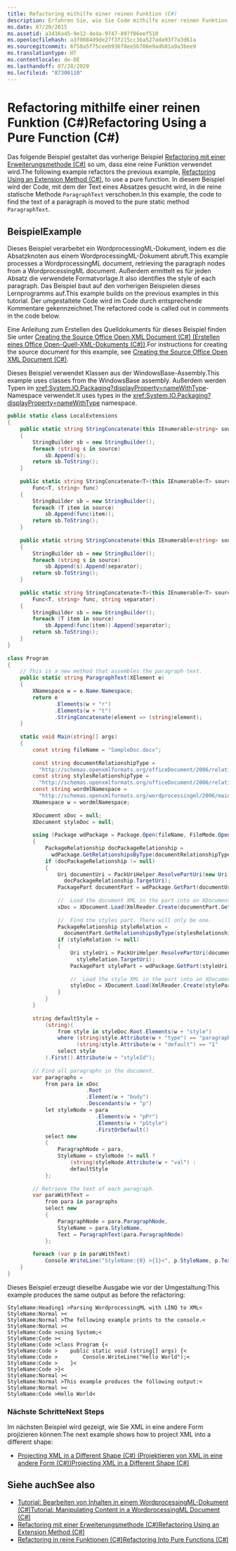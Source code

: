```yaml
---
title: Refactoring mithilfe einer reinen Funktion (C#)
description: Erfahren Sie, wie Sie Code mithilfe einer reinen Funktion umgestalten. Hier finden Sie Codebeispiele und zusätzliche verfügbare Ressourcen.
ms.date: 07/20/2015
ms.assetid: a3416a45-9e12-4e4a-9747-897f06eef510
ms.openlocfilehash: a3f0084d9de27f3f215cc3ba527ada93f7a3d61a
ms.sourcegitcommit: 6f58a5f75ceeb936f8ee5b786e9adb81a9a3bee9
ms.translationtype: HT
ms.contentlocale: de-DE
ms.lasthandoff: 07/28/2020
ms.locfileid: "87300110"
---
```

# <a name="refactoring-using-a-pure-function-c"></a><span data-ttu-id="dc467-104">Refactoring mithilfe einer reinen Funktion (C#)</span><span class="sxs-lookup"><span data-stu-id="dc467-104">Refactoring Using a Pure Function (C#)</span></span>
<span data-ttu-id="dc467-105">Das folgende Beispiel gestaltet das vorherige Beispiel [Refactoring mit einer Erweiterungsmethode (C#)](./refactoring-using-an-extension-method.md) so um, dass eine reine Funktion verwendet wird.</span><span class="sxs-lookup"><span data-stu-id="dc467-105">The following example refactors the previous example, [Refactoring Using an Extension Method (C#)](./refactoring-using-an-extension-method.md), to use a pure function.</span></span> <span data-ttu-id="dc467-106">In diesem Beispiel wird der Code, mit dem der Text eines Absatzes gesucht wird, in die reine statische Methode `ParagraphText` verschoben.</span><span class="sxs-lookup"><span data-stu-id="dc467-106">In this example, the code to find the text of a paragraph is moved to the pure static method `ParagraphText`.</span></span>  
  
## <a name="example"></a><span data-ttu-id="dc467-107">Beispiel</span><span class="sxs-lookup"><span data-stu-id="dc467-107">Example</span></span>  
 <span data-ttu-id="dc467-108">Dieses Beispiel verarbeitet ein WordprocessingML-Dokument, indem es die Absatzknoten aus einem WordprocessingML-Dokument abruft.</span><span class="sxs-lookup"><span data-stu-id="dc467-108">This example processes a WordprocessingML document, retrieving the paragraph nodes from a WordprocessingML document.</span></span> <span data-ttu-id="dc467-109">Außerdem ermittelt es für jeden Absatz die verwendete Formatvorlage.</span><span class="sxs-lookup"><span data-stu-id="dc467-109">It also identifies the style of each paragraph.</span></span> <span data-ttu-id="dc467-110">Das Beispiel baut auf den vorherigen Beispielen dieses Lernprogramms auf.</span><span class="sxs-lookup"><span data-stu-id="dc467-110">This example builds on the previous examples in this tutorial.</span></span> <span data-ttu-id="dc467-111">Der umgestaltete Code wird im Code durch entsprechende Kommentare gekennzeichnet.</span><span class="sxs-lookup"><span data-stu-id="dc467-111">The refactored code is called out in comments in the code below.</span></span>  
  
 <span data-ttu-id="dc467-112">Eine Anleitung zum Erstellen des Quelldokuments für dieses Beispiel finden Sie unter [Creating the Source Office Open XML Document (C#) (Erstellen eines Office Open-Quell-XML-Dokuments (C#))](./creating-the-source-office-open-xml-document.md).</span><span class="sxs-lookup"><span data-stu-id="dc467-112">For instructions for creating the source document for this example, see [Creating the Source Office Open XML Document (C#)](./creating-the-source-office-open-xml-document.md).</span></span>  
  
 <span data-ttu-id="dc467-113">Dieses Beispiel verwendet Klassen aus der <legacyBold>WindowsBase</legacyBold>-Assembly.</span><span class="sxs-lookup"><span data-stu-id="dc467-113">This example uses classes from the WindowsBase assembly.</span></span> <span data-ttu-id="dc467-114">Außerdem werden Typen im <xref:System.IO.Packaging?displayProperty=nameWithType>-Namespace verwendet.</span><span class="sxs-lookup"><span data-stu-id="dc467-114">It uses types in the <xref:System.IO.Packaging?displayProperty=nameWithType> namespace.</span></span>  
  
```csharp  
public static class LocalExtensions  
{  
    public static string StringConcatenate(this IEnumerable<string> source)  
    {  
        StringBuilder sb = new StringBuilder();  
        foreach (string s in source)  
            sb.Append(s);  
        return sb.ToString();  
    }  
  
    public static string StringConcatenate<T>(this IEnumerable<T> source,  
        Func<T, string> func)  
    {  
        StringBuilder sb = new StringBuilder();  
        foreach (T item in source)  
            sb.Append(func(item));  
        return sb.ToString();  
    }  
  
    public static string StringConcatenate(this IEnumerable<string> source, string separator)  
    {  
        StringBuilder sb = new StringBuilder();  
        foreach (string s in source)  
            sb.Append(s).Append(separator);  
        return sb.ToString();  
    }  
  
    public static string StringConcatenate<T>(this IEnumerable<T> source,  
        Func<T, string> func, string separator)  
    {  
        StringBuilder sb = new StringBuilder();  
        foreach (T item in source)  
            sb.Append(func(item)).Append(separator);  
        return sb.ToString();  
    }  
}  
  
class Program  
{  
    // This is a new method that assembles the paragraph text.  
    public static string ParagraphText(XElement e)  
    {  
        XNamespace w = e.Name.Namespace;  
        return e  
               .Elements(w + "r")  
               .Elements(w + "t")  
               .StringConcatenate(element => (string)element);  
    }  
  
    static void Main(string[] args)  
    {  
        const string fileName = "SampleDoc.docx";  
  
        const string documentRelationshipType =  
          "http://schemas.openxmlformats.org/officeDocument/2006/relationships/officeDocument";  
        const string stylesRelationshipType =  
          "http://schemas.openxmlformats.org/officeDocument/2006/relationships/styles";  
        const string wordmlNamespace =  
          "http://schemas.openxmlformats.org/wordprocessingml/2006/main";  
        XNamespace w = wordmlNamespace;  
  
        XDocument xDoc = null;  
        XDocument styleDoc = null;  
  
        using (Package wdPackage = Package.Open(fileName, FileMode.Open, FileAccess.Read))  
        {  
            PackageRelationship docPackageRelationship =  
              wdPackage.GetRelationshipsByType(documentRelationshipType).FirstOrDefault();  
            if (docPackageRelationship != null)  
            {  
                Uri documentUri = PackUriHelper.ResolvePartUri(new Uri("/", UriKind.Relative),  
                  docPackageRelationship.TargetUri);  
                PackagePart documentPart = wdPackage.GetPart(documentUri);  
  
                //  Load the document XML in the part into an XDocument instance.  
                xDoc = XDocument.Load(XmlReader.Create(documentPart.GetStream()));  
  
                //  Find the styles part. There will only be one.  
                PackageRelationship styleRelation =  
                  documentPart.GetRelationshipsByType(stylesRelationshipType).FirstOrDefault();  
                if (styleRelation != null)  
                {  
                    Uri styleUri = PackUriHelper.ResolvePartUri(documentUri,  
                      styleRelation.TargetUri);  
                    PackagePart stylePart = wdPackage.GetPart(styleUri);  
  
                    //  Load the style XML in the part into an XDocument instance.  
                    styleDoc = XDocument.Load(XmlReader.Create(stylePart.GetStream()));  
                }  
            }  
        }  
  
        string defaultStyle =  
            (string)(  
                from style in styleDoc.Root.Elements(w + "style")  
                where (string)style.Attribute(w + "type") == "paragraph" &&  
                      (string)style.Attribute(w + "default") == "1"  
                select style  
            ).First().Attribute(w + "styleId");  
  
        // Find all paragraphs in the document.  
        var paragraphs =  
            from para in xDoc  
                         .Root  
                         .Element(w + "body")  
                         .Descendants(w + "p")  
            let styleNode = para  
                            .Elements(w + "pPr")  
                            .Elements(w + "pStyle")  
                            .FirstOrDefault()  
            select new  
            {  
                ParagraphNode = para,  
                StyleName = styleNode != null ?  
                    (string)styleNode.Attribute(w + "val") :  
                    defaultStyle  
            };  
  
        // Retrieve the text of each paragraph.  
        var paraWithText =  
            from para in paragraphs  
            select new  
            {  
                ParagraphNode = para.ParagraphNode,  
                StyleName = para.StyleName,  
                Text = ParagraphText(para.ParagraphNode)  
            };  
  
        foreach (var p in paraWithText)  
            Console.WriteLine("StyleName:{0} >{1}<", p.StyleName, p.Text);  
    }  
}  
```  
  
 <span data-ttu-id="dc467-115">Dieses Beispiel erzeugt dieselbe Ausgabe wie vor der Umgestaltung:</span><span class="sxs-lookup"><span data-stu-id="dc467-115">This example produces the same output as before the refactoring:</span></span>  
  
```output  
StyleName:Heading1 >Parsing WordprocessingML with LINQ to XML<  
StyleName:Normal ><  
StyleName:Normal >The following example prints to the console.<  
StyleName:Normal ><  
StyleName:Code >using System;<  
StyleName:Code ><  
StyleName:Code >class Program {<  
StyleName:Code >    public static void (string[] args) {<  
StyleName:Code >        Console.WriteLine("Hello World");<  
StyleName:Code >    }<  
StyleName:Code >}<  
StyleName:Normal ><  
StyleName:Normal >This example produces the following output:<  
StyleName:Normal ><  
StyleName:Code >Hello World<  
```  
  
### <a name="next-steps"></a><span data-ttu-id="dc467-116">Nächste Schritte</span><span class="sxs-lookup"><span data-stu-id="dc467-116">Next Steps</span></span>  
 <span data-ttu-id="dc467-117">Im nächsten Beispiel wird gezeigt, wie Sie XML in eine andere Form projizieren können:</span><span class="sxs-lookup"><span data-stu-id="dc467-117">The next example shows how to project XML into a different shape:</span></span>  
  
- [<span data-ttu-id="dc467-118">Projecting XML in a Different Shape (C#) (Projektieren von XML in eine andere Form (C#))</span><span class="sxs-lookup"><span data-stu-id="dc467-118">Projecting XML in a Different Shape (C#)</span></span>](./projecting-xml-in-a-different-shape.md)  
  
## <a name="see-also"></a><span data-ttu-id="dc467-119">Siehe auch</span><span class="sxs-lookup"><span data-stu-id="dc467-119">See also</span></span>

- [<span data-ttu-id="dc467-120">Tutorial: Bearbeiten von Inhalten in einem WordprocessingML-Dokument (C#)</span><span class="sxs-lookup"><span data-stu-id="dc467-120">Tutorial: Manipulating Content in a WordprocessingML Document (C#)</span></span>](./shape-of-wordprocessingml-documents.md)
- [<span data-ttu-id="dc467-121">Refactoring mit einer Erweiterungsmethode (C#)</span><span class="sxs-lookup"><span data-stu-id="dc467-121">Refactoring Using an Extension Method (C#)</span></span>](./refactoring-using-an-extension-method.md)
- [<span data-ttu-id="dc467-122">Refactoring in reine Funktionen (C#)</span><span class="sxs-lookup"><span data-stu-id="dc467-122">Refactoring Into Pure Functions (C#)</span></span>](./refactoring-into-pure-functions.md)
